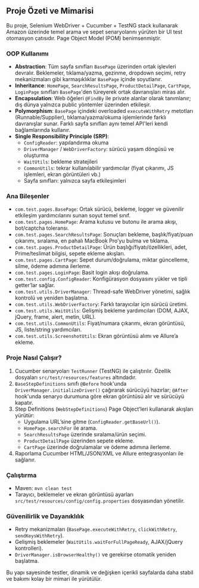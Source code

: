 ## Proje Özeti ve Mimarisi

Bu proje, Selenium WebDriver + Cucumber + TestNG stack kullanarak Amazon üzerinde temel arama ve sepet senaryolarını yürüten bir UI test otomasyon çatısıdır. Page Object Model (POM) benimsenmiştir.

### OOP Kullanımı
- **Abstraction**: Tüm sayfa sınıfları `BasePage` üzerinden ortak işlevleri devralır. Beklemeler, tıklama/yazma, gezinme, dropdown seçimi, retry mekanizmaları gibi karmaşıklıklar `BasePage` içinde soyutlanır.
- **Inheritance**: `HomePage`, `SearchResultsPage`, `ProductDetailPage`, `CartPage`, `LoginPage` sınıfları `BasePage`'den türeyerek ortak davranışları miras alır.
- **Encapsulation**: Web öğeleri `@FindBy` ile private alanlar olarak tanımlanır; dış dünya yalnızca public yöntemler üzerinden etkileşir.
- **Polymorphism**: `BasePage` içindeki overloaded `executeWithRetry` metotları (Runnable/Supplier), tıklama/yazma/okuma işlemlerinde farklı davranışlar sunar. Farklı sayfa sınıfları aynı temel API'leri kendi bağlamlarında kullanır.
- **Single Responsibility Principle (SRP)**: 
  - `ConfigReader`: yapılandırma okuma
  - `DriverManager` / `WebDriverFactory`: sürücü yaşam döngüsü ve oluşturma
  - `WaitUtils`: bekleme stratejileri
  - `CommonUtils`: tekrar kullanılabilir yardımcılar (fiyat çıkarımı, JS işlemleri, ekran görüntüleri vb.)
  - Sayfa sınıfları: yalnızca sayfa etkileşimleri

### Ana Bileşenler
- `com.test.pages.BasePage`: Ortak sürücü, bekleme, logger ve güvenilir etkileşim yardımcılarını sunan soyut temel sınıf.
- `com.test.pages.HomePage`: Arama kutusu ve butonu ile arama akışı, bot/captcha toleransı.
- `com.test.pages.SearchResultsPage`: Sonuçları bekleme, başlık/fiyat/puan çıkarımı, sıralama, en pahalı MacBook Pro’yu bulma ve tıklama.
- `com.test.pages.ProductDetailPage`: Ürün başlığı/fiyatı/özellikleri, adet, Prime/teslimat bilgisi, sepete ekleme akışları.
- `com.test.pages.CartPage`: Sepet durum/doğrulama, miktar güncelleme, silme, ödeme adımına ilerleme.
- `com.test.pages.LoginPage`: Basit login akışı doğrulama.
- `com.test.config.ConfigReader`: Konfigürasyon dosyasını yükler ve tipli getter’lar sağlar.
- `com.test.utils.DriverManager`: Thread-safe WebDriver yönetimi, sağlık kontrolü ve yeniden başlatma.
- `com.test.utils.WebDriverFactory`: Farklı tarayıcılar için sürücü üretimi.
- `com.test.utils.WaitUtils`: Gelişmiş bekleme yardımcıları (DOM, AJAX, jQuery, frame, alert, metin, URL).
- `com.test.utils.CommonUtils`: Fiyat/numara çıkarımı, ekran görüntüsü, JS, liste/string yardımcıları.
- `com.test.utils.ScreenshotUtils`: Ekran görüntüsü alımı ve Allure’a ekleme.

### Proje Nasıl Çalışır?
1. Cucumber senaryoları `TestRunner` (TestNG) ile çalıştırılır. Özellik dosyaları `src/test/resources/features` altındadır.
2. `BaseStepDefinitions` sınıfı `@Before` hook'unda `DriverManager.initializeDriver()` çağırarak sürücüyü hazırlar; `@After` hook'unda senaryo durumuna göre ekran görüntüsü alır ve sürücüyü kapatır.
3. Step Definitions (`WebStepDefinitions`) Page Object’leri kullanarak akışları yürütür:
   - Uygulama URL’sine gitme (`ConfigReader.getBaseUrl()`).
   - `HomePage.searchFor` ile arama.
   - `SearchResultsPage` üzerinde sıralama/ürün seçimi.
   - `ProductDetailPage` üzerinden sepete ekleme.
   - `CartPage` üzerinde doğrulamalar ve ödeme adımına ilerleme.
4. Raporlama Cucumber HTML/JSON/XML ve Allure entegrasyonları ile sağlanır.

### Çalıştırma
- Maven: `mvn clean test`
- Tarayıcı, beklemeler ve ekran görüntüsü ayarları `src/test/resources/config/config.properties` dosyasından yönetilir.

### Güvenilirlik ve Dayanıklılık
- Retry mekanizmaları (`BasePage.executeWithRetry`, `clickWithRetry`, `sendKeysWithRetry`).
- Gelişmiş beklemeler (`WaitUtils.waitForFullPageReady`, AJAX/jQuery kontrolleri).
- `DriverManager.isBrowserHealthy()` ve gerekirse otomatik yeniden başlatma.

Bu yapı sayesinde testler, dinamik ve değişken içerikli sayfalarda daha stabil ve bakımı kolay bir mimari ile yürütülür.



